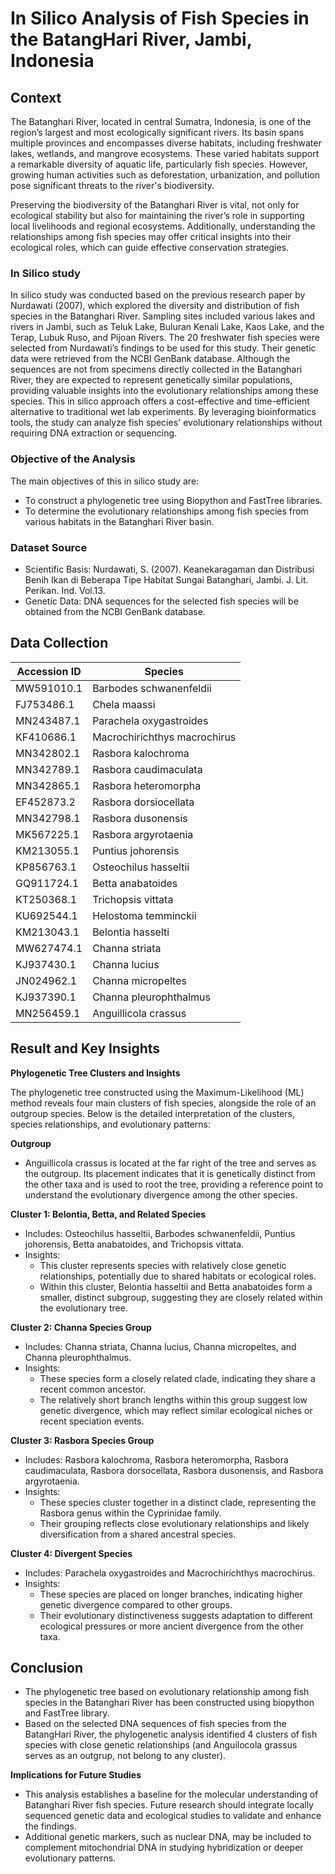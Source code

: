# **In Silico Analysis of Fish Species in the BatangHari River, Jambi, Indonesia**

## **Context**
The Batanghari River, located in central Sumatra, Indonesia, is one of the region’s largest and most ecologically significant rivers. Its basin spans multiple provinces and encompasses diverse habitats, including freshwater lakes, wetlands, and mangrove ecosystems. These varied habitats support a remarkable diversity of aquatic life, particularly fish species. However, growing human activities such as deforestation, urbanization, and pollution pose significant threats to the river's biodiversity.

Preserving the biodiversity of the Batanghari River is vital, not only for ecological stability but also for maintaining the river’s role in supporting local livelihoods and regional ecosystems. Additionally, understanding the relationships among fish species may offer critical insights into their ecological roles, which can guide effective conservation strategies.

### **In Silico study**
In silico study was conducted based on the previous research paper by Nurdawati (2007), which explored the diversity and distribution of fish species in the Batanghari River. Sampling sites included various lakes and rivers in Jambi, such as Teluk Lake, Buluran Kenali Lake, Kaos Lake, and the Terap, Lubuk Ruso, and Pijoan Rivers. The 20 freshwater fish species were selected from Nurdawati’s findings to be used for this study. Their genetic data were retrieved from the NCBI GenBank database. Although the sequences are not from specimens directly collected in the Batanghari River, they are expected to represent genetically similar populations, providing valuable insights into the evolutionary relationships among these species. This in silico approach offers a cost-effective and time-efficient alternative to traditional wet lab experiments. By leveraging bioinformatics tools, the study can analyze fish species' evolutionary relationships without requiring DNA extraction or sequencing.

### **Objective of the Analysis**
The main objectives of this in silico study are:

* To construct a phylogenetic tree using Biopython and FastTree libraries.
* To determine the evolutionary relationships among fish species from various habitats in the Batanghari River basin.

### **Dataset Source**
* Scientific Basis: Nurdawati, S. (2007). Keanekaragaman dan Distribusi Benih Ikan di Beberapa Tipe Habitat Sungai Batanghari, Jambi. J. Lit. Perikan. Ind. Vol.13.
* Genetic Data: DNA sequences for the selected fish species will be obtained from the NCBI GenBank database.

## **Data Collection**

| Accession ID  | Species                   |
|---------------|---------------------------|
| MW591010.1    | Barbodes schwanenfeldii   |
| FJ753486.1    | Chela maassi              |
| MN243487.1    | Parachela oxygastroides   |
| KF410686.1    | Macrochirichthys macrochirus |
| MN342802.1    | Rasbora kalochroma        |
| MN342789.1    | Rasbora caudimaculata     |
| MN342865.1    | Rasbora heteromorpha      |
| EF452873.2    | Rasbora dorsiocellata     |
| MN342798.1    | Rasbora dusonensis        |
| MK567225.1    | Rasbora argyrotaenia      |
| KM213055.1    | Puntius johorensis        |
| KP856763.1    | Osteochilus hasseltii     |
| GQ911724.1    | Betta anabatoides         |
| KT250368.1    | Trichopsis vittata        |
| KU692544.1    | Helostoma temminckii      |
| KM213043.1    | Belontia hasselti         |
| MW627474.1    | Channa striata            |
| KJ937430.1    | Channa lucius             |
| JN024962.1    | Channa micropeltes        |
| KJ937390.1    | Channa pleurophthalmus    |
| MN256459.1    | Anguillicola crassus      |

## **Result and Key Insights**
**Phylogenetic Tree Clusters and Insights**

The phylogenetic tree constructed using the Maximum-Likelihood (ML) method reveals four main clusters of fish species, alongside the role of an outgroup species. Below is the detailed interpretation of the clusters, species relationships, and evolutionary patterns:

**Outgroup**

* Anguillicola crassus is located at the far right of the tree and serves as the outgroup. Its placement indicates that it is genetically distinct from the other taxa and is used to root the tree, providing a reference point to understand the evolutionary divergence among the other species.

**Cluster 1: Belontia, Betta, and Related Species**
* Includes: Osteochilus hasseltii, Barbodes schwanenfeldii, Puntius johorensis, Betta anabatoides, and Trichopsis vittata.
* Insights:
  * This cluster represents species with relatively close genetic relationships, potentially due to shared habitats or ecological roles.
  * Within this cluster, Belontia hasseltii and Betta anabatoides form a smaller, distinct subgroup, suggesting they are closely related within the evolutionary tree.

**Cluster 2: Channa Species Group**
* Includes: Channa striata, Channa lucius, Channa micropeltes, and Channa pleurophthalmus.
* Insights:
  * These species form a closely related clade, indicating they share a recent common ancestor.
  * The relatively short branch lengths within this group suggest low genetic divergence, which may reflect similar ecological niches or recent speciation events.

**Cluster 3: Rasbora Species Group**
* Includes: Rasbora kalochroma, Rasbora heteromorpha, Rasbora caudimaculata, Rasbora dorsocellata, Rasbora dusonensis, and Rasbora argyrotaenia.
* Insights:
  * These species cluster together in a distinct clade, representing the Rasbora genus within the Cyprinidae family.
  * Their grouping reflects close evolutionary relationships and likely diversification from a shared ancestral species.

**Cluster 4: Divergent Species**
* Includes: Parachela oxygastroides and Macrochirichthys macrochirus.
* Insights:
  * These species are placed on longer branches, indicating higher genetic divergence compared to other groups.
  * Their evolutionary distinctiveness suggests adaptation to different ecological pressures or more ancient divergence from the other taxa.
 
## **Conclusion**
* The phylogenetic tree based on evolutionary relationship among fish species in the Batanghari River has been constructed using biopython and FastTree library.
* Based on the selected DNA sequences of fish species from the BatangHari River, the phylogenetic analysis identified 4 clusters of fish species with close genetic relationships (and Anguilocola grassus serves as an outgrup, not belong to any cluster).

**Implications for Future Studies**
* This analysis establishes a baseline for the molecular understanding of Batanghari River fish species. Future research should integrate locally sequenced genetic data and ecological studies to validate and enhance the findings.
* Additional genetic markers, such as nuclear DNA, may be included to complement mitochondrial DNA in studying hybridization or deeper evolutionary patterns.

